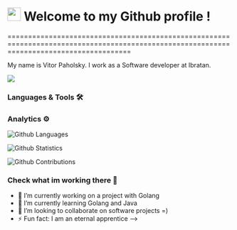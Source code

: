 <h1><img src="https://emojis.slackmojis.com/emojis/images/1531849430/4246/blob-sunglasses.gif?1531849430" width="30"/> Welcome to my Github profile ! </h1>
==========================================================================================================================================


My name is Vitor Paholsky. I work as a Software developer at Ibratan.

![](http://estruyf-github.azurewebsites.net/api/VisitorHit?user=vitor-paholsky&repo=vitor-paholsky&countColorcountColor)

### Languages & Tools 🛠  


### Analytics ⚙️

![Github Languages](https://github-readme-stats.vercel.app/api/top-langs/?username=vitor-paholsky&layout=compact&count_private=true)

![Github Statistics](https://github-readme-stats.vercel.app/api/?username=vitor-paholsky&count_private=true&show_icons=true)

![Github Contributions](https://github-readme-streak-stats.herokuapp.com/?user=vitor-paholsky&hide_border=true)

### Check what im working there 👋

- 🔭 I’m currently working on a project with Golang
- 🌱 I’m currently learning Golang and Java
- 👯 I’m looking to collaborate on software projects =)
- ⚡ Fun fact: I am an eternal apprentice
-->
